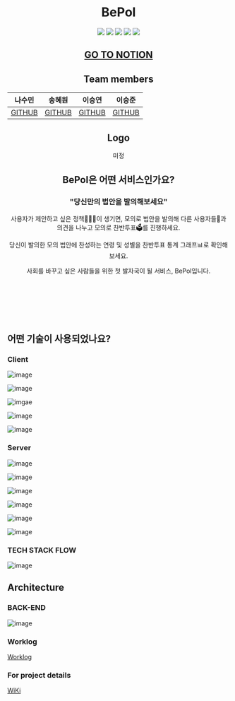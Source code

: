 <div align="center">

  # BePol
  <p>
    <img src="https://img.shields.io/badge/React-%2361DAFB?style=flat&logo=React&logoColor=white"/>
    <img src="https://img.shields.io/badge/Redux-%23764ABC?style=flat&logo=Redux&logoColor=white"/>
    <img src="https://img.shields.io/badge/Node.js-%23339933?style=flat&logo=Swift&logoColor=white"/>
    <img src="https://img.shields.io/badge/EXPRESS-%23000000?style=flat&logo=Express&logoColor=white"/>
    <img src="https://img.shields.io/badge/AWS%20RDS-%23232F3E?style=flat&logo=AMAZON%20AWS&logoColor=white"/>
  </p>
  
  ## [GO TO NOTION]()
  
  ## Team members
  
| 나수민 | 송혜원 | 이승연 | 이승준 |
| --- | --- | --- | --- |
| [GITHUB](https://github.com/soominna) | [GITHUB](https://github.com/Hojewl) | [GITHUB](https://github.com/dltmddus) | [GITHUB](https://github.com/lsj135779) |


  ## Logo
  미정

  ## BePol은 어떤 서비스인가요?
  
  ### "당신만의 법안을 발의해보세요"

  사용자가 제안하고 싶은 정책🧑🏻‍⚖️이 생기면, 모의로 법안을 발의해 다른 사용자들👥과 의견을 나누고 모의로 찬반투표🗳를 진행하세요.
  
  당신이 발의한 모의 법안에 찬성하는 연령 및 성별을 찬반투표 통계 그래프📊로 확인해보세요.
  
  사회를 바꾸고 싶은 사람들을 위한 첫 발자국이 될 서비스, BePol입니다.
  
</div>

<br>
<br>
<br>
<br>
<br>


## 어떤 기술이 사용되었나요?

### Client
![image](https://img.shields.io/badge/FRONT-JavaScript-%23F7DF1E?style=for-the-badge&logo=JavaScript)

![image](https://img.shields.io/badge/FRONT-HTML-%23E34F26?style=for-the-badge&logo=HTML5)

![imgae](https://img.shields.io/badge/FRONT-Styled%20Components-%23DB7093?style=for-the-badge&logo=styled-components)

![image](https://img.shields.io/badge/FRONT-React-%2361DAFB?style=for-the-badge&logo=React)

![image](https://img.shields.io/badge/FRONT-Redux-%23764ABC?style=for-the-badge&logo=Redux)



### Server
![image](https://img.shields.io/badge/BACK-JavaScript-%23F7DF1E?style=for-the-badge&logo=JavaScript)

![image](https://img.shields.io/badge/BACK-Node.js-%23339933?style=for-the-badge&logo=Node.js)

![image](https://img.shields.io/badge/BACK-EXPRESS-%23000000?style=for-the-badge&logo=Express)

![image](https://img.shields.io/badge/BACK-MongoDB-%2347A248?style=for-the-badge&logo=MongoDB)

![image](https://img.shields.io/badge/BACK-AWS%20ec2-%23232F3E?style=for-the-badge&logo=Amazon%20AWS)

![image](https://img.shields.io/badge/BACK-AWS%20RDS-%23527FFF?style=for-the-badge&logo=AMAZON%20RDS)

### TECH STACK FLOW
![image](https://user-images.githubusercontent.com/73332608/184178508-66cc01b3-65c9-4ce2-b2f8-1bb17fb5e5f6.png)


## Architecture
### BACK-END
![image](https://user-images.githubusercontent.com/73332608/184178464-82850aa0-cccf-4cb8-881d-70fe34db1304.png)


### Worklog
[Worklog](https://github.com/oxopolitics-internship-for-codestates/BePol/wiki/Team#worklog)

### For project details
[WiKi](https://github.com/oxopolitics-internship-for-codestates/BePol/wiki)
